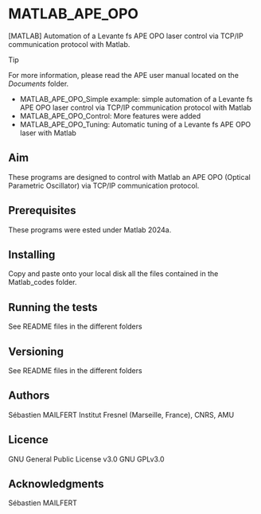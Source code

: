 # MATLAB_APE_OPO
[MATLAB] Automation of a Levante fs APE OPO laser control via TCP/IP communication protocol with Matlab.

> [!TIP]
> For more information, please read the APE user manual located on the <i>Documents</i> folder.

<ul>
<li> MATLAB_APE_OPO_Simple example: simple automation of a Levante fs APE OPO laser control via TCP/IP communication protocol with Matlab </li>
<li> MATLAB_APE_OPO_Control: More features were added </li>
<li> MATLAB_APE_OPO_Tuning: Automatic tuning of a Levante fs APE OPO laser with Matlab </li>
</ul>


## Aim
These programs  are designed to control with Matlab an APE OPO (Optical Parametric Oscillator) via TCP/IP communication protocol.


## Prerequisites
These programs were ested under Matlab 2024a.

## Installing
Copy and paste onto your local disk all the files contained in the Matlab_codes folder.

## Running the tests

See README files in the different folders

## Versioning
See README files in the different folders


## Authors
Sébastien MAILFERT
Institut Fresnel (Marseille, France), CNRS, AMU

## Licence
GNU General Public License v3.0
GNU GPLv3.0

## Acknowledgments
Sébastien MAILFERT
